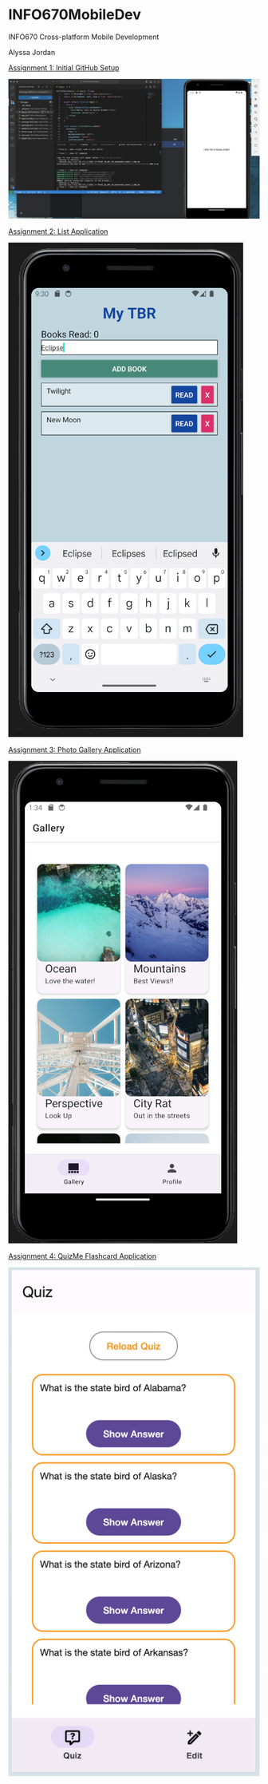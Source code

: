 # INFO670MobileDev
INFO670 Cross-platform Mobile Development

Alyssa Jordan

[Assignment 1: Initial GitHub Setup](https://github.com/alyssaaj/INFO670MobileDev/tree/9d99c4ed89484945f35e453a92140a601f3bdfe9/MyFirstReactNative)

![alt text](https://github.com/alyssaaj/INFO670MobileDev/blob/a7577bb380320914aabb4fd05b37a5ff59d0fb92/MyFirstReactNative/Results.png?raw=true)


[Assignment 2: List Application](https://github.com/alyssaaj/INFO670MobileDev/tree/9d99c4ed89484945f35e453a92140a601f3bdfe9/Assignment2) 

![alt text](https://github.com/alyssaaj/INFO670MobileDev/blob/5b6d728f2c50de1a351a9726176183e5b227027a/Assignment2/addbooks.png)


[Assignment 3: Photo Gallery Application](https://github.com/alyssaaj/INFO670MobileDev/tree/ed08d38625dd1dfc67be17be3defe3587193dfca/A3) 

![alt text](https://github.com/alyssaaj/INFO670MobileDev/blob/abddeea6b12aa7a68eafe76ac28a3bd353301203/A3/screenshots/GalleryScreen.png)


[Assignment 4: QuizMe Flashcard Application](https://github.com/alyssaaj/INFO670MobileDev/tree/b78f3b024425a2dba2c4abf645883a1239c054c1/Assignment4) 

![alt text](https://github.com/alyssaaj/INFO670MobileDev/blob/520280524ac7677e35e616b2717e41a3e584ca0c/Assignment4/screenshots/QuizLoaded.png)

